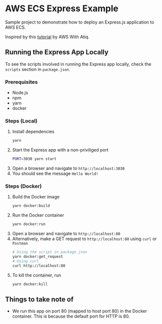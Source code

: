 # AWS ECS Express Example

Sample project to demonstrate how to deploy an Express.js application to AWS ECS.

Inspired by this [tutorial](https://youtu.be/ngupV3Y_fvw?si=2rSqcrI0ddP-7ZnD) by AWS With Atiq.

## Running the Express App Locally

To see the scripts involved in running the Express app locally, check the `scripts` section in `package.json`.

### Prerequisites
- Node.js
- npm
- yarn
- docker

### Steps (Local)
1. Install dependencies
    ```bash
    yarn
    ```
2. Start the Express app with a non-priviliged port
    ```bash
    PORT=3030 yarn start
    ```
3. Open a browser and navigate to `http://localhost:3030`
4. You should see the message `Hello World!`

### Steps (Docker)
1. Build the Docker image
    ```bash
    yarn docker:build
    ```
2. Run the Docker container
    ```bash
    yarn docker:run
    ```
3. Open a browser and navigate to `http://localhost:80`
4. Alternatively, make a GET request to `http://localhost:80` using `curl` or `Postman`
    ```bash
    # Using the script in package.json
    yarn docker:get_request
    # Using curl
    curl http://localhost:80
    ```
5. To kill the container, run
    ```bash
    yarn docker:kill
    ```

## Things to take note of
- We run this app on port 80 (mapped to host port 80) in the Docker container. This is because the default port for HTTP is 80.